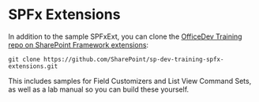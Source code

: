 # SPFx Extensions

In addition to the sample SPFxExt, you can clone the [OfficeDev Training repo on SharePoint Framework extensions](https://github.com/SharePoint/sp-dev-training-spfx-extensions):

```
git clone https://github.com/SharePoint/sp-dev-training-spfx-extensions.git
```

This includes samples for Field Customizers and List View Command Sets, as well as a lab manual so you can build these yourself.



